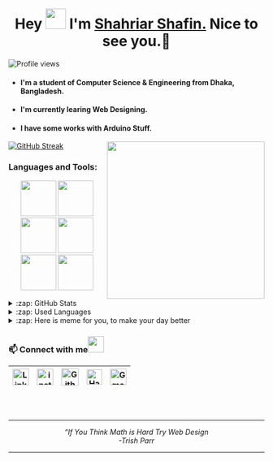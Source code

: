 <h1 align="center">Hey <img src="https://raw.githubusercontent.com/ShahriarShafin/ShahriarShafin/main/Assets/hi.gif" width="40px"/> I'm <a href="https://shahriarshafin.me/">Shahriar Shafin.</a> Nice to see you.🤗</h1>


 ![Profile views](https://gpvc.arturio.dev/ShahriarShafin?v=3)

- #### I'm a student of Computer Science & Engineering from Dhaka, Bangladesh.
- #### I'm currently learing Web Designing.
- #### I have some works with Arduino Stuff.<br>
<p>
 <img align="right" src="https://raw.githubusercontent.com/ShahriarShafin/ShahriarShafin/main/Assets/programmer.gif" width="310px alt="programmergif">
</p>

 [![GitHub Streak](https://github-readme-streak-stats.herokuapp.com/?user=ShahriarShafin&theme=tokyonight_duo)](https://github.com/DenverCoder1/github-readme-streak-stats)

 ### Languages and Tools:
 
<p align="center">
  <img src="https://raw.githubusercontent.com/ShahriarShafin/ShahriarShafin/main/Assets/html.gif" width="70">
  <img src="https://raw.githubusercontent.com/ShahriarShafin/ShahriarShafin/main/Assets/css.gif" width="70">
  <img src="https://media3.giphy.com/media/ln7z2eWriiQAllfVcn/200w.webp" width="70">
  <img src="https://raw.githubusercontent.com/ShahriarShafin/ShahriarShafin/main/Assets/bootstrap.gif" width="70">
  <img src="https://i.giphy.com/media/KzJkzjggfGN5Py6nkT/200.webp" width="70">
  <img src="https://i.giphy.com/media/IdyAQJVN2kVPNUrojM/200.webp" width="70">
</p>

<details>
  <summary>:zap: GitHub Stats</summary>

  <img align="left" alt="codeSTACKr's GitHub Stats" src="https://github-readme-stats.vercel.app/api?username=ShahriarShafin&show_icons=true&theme=merko" />

</details>

<details>
  <summary>:zap: Used Languages</summary>

  <img align="left" alt="codeSTACKr's GitHub Stats" src="https://github-readme-stats.vercel.app/api/top-langs/?username=ShahriarShafin&layout=compact" />

</details>

<details>
  <summary>:zap: Here is meme for you, to make your day better</summary>
(*PS: Refresh the page to see a new meme* :wink: )

<a href="https://github.com/ShahriarShafin"><img src='https://random-memer.herokuapp.com/' title="Meme" alt="Please refresh the page if the meme doesn't show up." height="350"></a>
</details>

 ### 📫 Connect with me<img src="https://raw.githubusercontent.com/ShahriarShafin/ShahriarShafin/main/Assets/handshake.gif" height="32px">


| [<img src="https://github.com/tusharnankani/tusharnankani/blob/master/Assets/Linkedin.svg" alt="Linkedin Logo" width="32">](https://in.linkedin.com/in/keyuljain) | [<img src="https://github.com/tusharnankani/tusharnankani/blob/master/Assets/Instagram.svg" alt="instagram logo" width="32">](https://www.instagram.com/keyuljain/) | [<img src="https://cdn.svgporn.com/logos/github-icon.svg" alt="Github logo" width="34">](https://github.com/KeyulJain) | [<img src="https://github.com/tusharnankani/tusharnankani/blob/master/Assets/HackerRank.svg" alt="HackerRank Logo" width="30">](https://www.hackerrank.com/KeyulJ) | [<img src="https://github.com/tusharnankani/tusharnankani/blob/master/Assets/Gmail.svg" alt="Gmail logo" height="32">](mailto:keyuljainkj@gmail.com) |
| :---------------------------------------------------------------------------------------------------------------------------------------------------------------: | :-----------------------------------------------------------------------------------------------------------------------------------------------------------------: | :--------------------------------------------------------------------------------------------------------------------: | :----------------------------------------------------------------------------------------------------------------------------------------------------------------: | :--------------------------------------------------------------------------------------------------------------------------------------------------: |

<br>
<br>

--- 

<p align="center">
   <i>
     “If You Think Math is Hard Try Web Design <br>
                                         -Trish Parr
  </i>
</p>       

---
